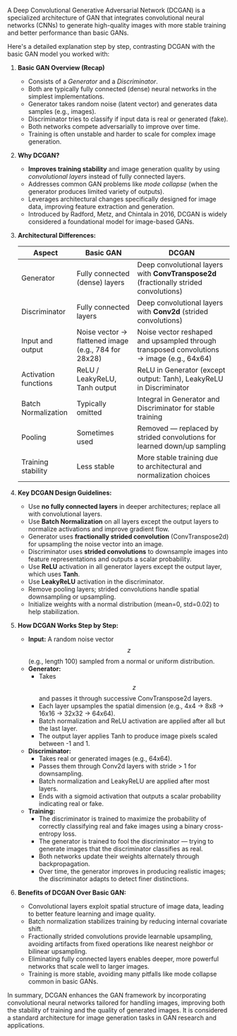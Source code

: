 A Deep Convolutional Generative Adversarial Network (DCGAN) is a specialized architecture of GAN that integrates convolutional neural networks (CNNs) to generate high-quality images with more stable training and better performance than basic GANs.

Here's a detailed explanation step by step, contrasting DCGAN with the basic GAN model you worked with:

1. **Basic GAN Overview (Recap)**  
   - Consists of a *Generator* and a *Discriminator*.  
   - Both are typically fully connected (dense) neural networks in the simplest implementations.  
   - Generator takes random noise (latent vector) and generates data samples (e.g., images).  
   - Discriminator tries to classify if input data is real or generated (fake).  
   - Both networks compete adversarially to improve over time.  
   - Training is often unstable and harder to scale for complex image generation.

2. **Why DCGAN?**  
   - **Improves training stability** and image generation quality by using *convolutional layers* instead of fully connected layers.  
   - Addresses common GAN problems like *mode collapse* (when the generator produces limited variety of outputs).  
   - Leverages architectural changes specifically designed for image data, improving feature extraction and generation.  
   - Introduced by Radford, Metz, and Chintala in 2016, DCGAN is widely considered a foundational model for image-based GANs.

3. **Architectural Differences:**

   | Aspect               | Basic GAN                      | DCGAN                                 |
   |----------------------|--------------------------------|--------------------------------------|
   | Generator            | Fully connected (dense) layers | Deep convolutional layers with **ConvTranspose2d** (fractionally strided convolutions) |
   | Discriminator        | Fully connected layers          | Deep convolutional layers with **Conv2d** (strided convolutions)    |
   | Input and output     | Noise vector → flattened image (e.g., 784 for 28x28) | Noise vector reshaped and upsampled through transposed convolutions → image (e.g., 64x64)  |
   | Activation functions | ReLU / LeakyReLU, Tanh output   | ReLU in Generator (except output: Tanh), LeakyReLU in Discriminator |
   | Batch Normalization  | Typically omitted                | Integral in Generator and Discriminator for stable training         |
   | Pooling               | Sometimes used                  | Removed — replaced by strided convolutions for learned down/up sampling |
   | Training stability   | Less stable                     | More stable training due to architectural and normalization choices |

4. **Key DCGAN Design Guidelines:**

   - Use **no fully connected layers** in deeper architectures; replace all with convolutional layers.  
   - Use **Batch Normalization** on all layers except the output layers to normalize activations and improve gradient flow.  
   - Generator uses **fractionally strided convolution** (ConvTranspose2d) for upsampling the noise vector into an image.  
   - Discriminator uses **strided convolutions** to downsample images into feature representations and outputs a scalar probability.  
   - Use **ReLU** activation in all generator layers except the output layer, which uses **Tanh**.  
   - Use **LeakyReLU** activation in the discriminator.  
   - Remove pooling layers; strided convolutions handle spatial downsampling or upsampling.  
   - Initialize weights with a normal distribution (mean=0, std=0.02) to help stabilization.

5. **How DCGAN Works Step by Step:**

   - **Input:** A random noise vector $$ z $$ (e.g., length 100) sampled from a normal or uniform distribution.  
   - **Generator:**  
     - Takes $$ z $$ and passes it through successive ConvTranspose2d layers.  
     - Each layer upsamples the spatial dimension (e.g., 4x4 → 8x8 → 16x16 → 32x32 → 64x64).  
     - Batch normalization and ReLU activation are applied after all but the last layer.  
     - The output layer applies Tanh to produce image pixels scaled between -1 and 1.  
   - **Discriminator:**  
     - Takes real or generated images (e.g., 64x64).  
     - Passes them through Conv2d layers with stride > 1 for downsampling.  
     - Batch normalization and LeakyReLU are applied after most layers.  
     - Ends with a sigmoid activation that outputs a scalar probability indicating real or fake.  
   - **Training:**  
     - The discriminator is trained to maximize the probability of correctly classifying real and fake images using a binary cross-entropy loss.  
     - The generator is trained to fool the discriminator — trying to generate images that the discriminator classifies as real.  
     - Both networks update their weights alternately through backpropagation.  
     - Over time, the generator improves in producing realistic images; the discriminator adapts to detect finer distinctions.

6. **Benefits of DCGAN Over Basic GAN:**  

   - Convolutional layers exploit spatial structure of image data, leading to better feature learning and image quality.  
   - Batch normalization stabilizes training by reducing internal covariate shift.  
   - Fractionally strided convolutions provide learnable upsampling, avoiding artifacts from fixed operations like nearest neighbor or bilinear upsampling.  
   - Eliminating fully connected layers enables deeper, more powerful networks that scale well to larger images.  
   - Training is more stable, avoiding many pitfalls like mode collapse common in basic GANs.

In summary, DCGAN enhances the GAN framework by incorporating convolutional neural networks tailored for handling images, improving both the stability of training and the quality of generated images. It is considered a standard architecture for image generation tasks in GAN research and applications.
